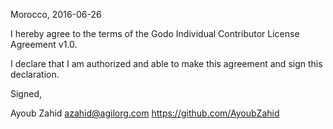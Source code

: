Morocco, 2016-06-26

I hereby agree to the terms of the Godo Individual Contributor License
Agreement v1.0.

I declare that I am authorized and able to make this agreement and sign this
declaration.

Signed,

Ayoub Zahid azahid@agilorg.com https://github.com/AyoubZahid
